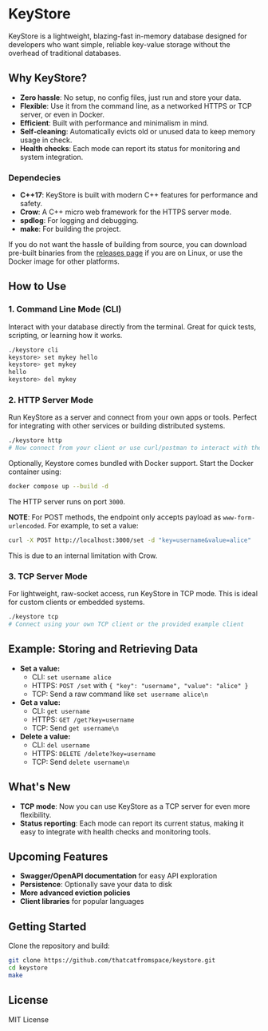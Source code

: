 # KeyStore

KeyStore is a lightweight, blazing-fast in-memory database designed for developers who want simple, reliable key-value storage without the overhead of traditional databases.

## Why KeyStore?

- **Zero hassle**: No setup, no config files, just run and store your data.
- **Flexible**: Use it from the command line, as a networked HTTPS or TCP server, or even in Docker.
- **Efficient**: Built with performance and minimalism in mind.
- **Self-cleaning**: Automatically evicts old or unused data to keep memory usage in check.
- **Health checks**: Each mode can report its status for monitoring and system integration.

### Dependecies

- **C++17**: KeyStore is built with modern C++ features for performance and safety.
- **Crow**: A C++ micro web framework for the HTTPS server mode.
- **spdlog**: For logging and debugging.
- **make**: For building the project.

If you do not want the hassle of building from source, you can download pre-built binaries from the [releases page](https://github.com/thatcatfromspace/keystore/releases) if you are on Linux, or use the Docker image for other platforms.

## How to Use

### 1. Command Line Mode (CLI)

Interact with your database directly from the terminal. Great for quick tests, scripting, or learning how it works.

```sh
./keystore cli
keystore> set mykey hello
keystore> get mykey
hello
keystore> del mykey
```

### 2. HTTP Server Mode

Run KeyStore as a server and connect from your own apps or tools. Perfect for integrating with other services or building distributed systems.

```sh
./keystore http
# Now connect from your client or use curl/postman to interact with the API
```

Optionally, Keystore comes bundled with Docker support. Start the Docker container using:

```sh
docker compose up --build -d
```

The HTTP server runs on port `3000`.

**NOTE**: For POST methods, the endpoint only accepts payload as `www-form-urlencoded`. For example, to set a value:

```sh
curl -X POST http://localhost:3000/set -d "key=username&value=alice"
```

This is due to an internal limitation with Crow.

### 3. TCP Server Mode

For lightweight, raw-socket access, run KeyStore in TCP mode. This is ideal for custom clients or embedded systems.

```sh
./keystore tcp
# Connect using your own TCP client or the provided example client
```

## Example: Storing and Retrieving Data

- **Set a value:**
  - CLI: `set username alice`
  - HTTPS: `POST /set` with `{ "key": "username", "value": "alice" }`
  - TCP: Send a raw command like `set username alice\n`
- **Get a value:**
  - CLI: `get username`
  - HTTPS: `GET /get?key=username`
  - TCP: Send `get username\n`
- **Delete a value:**
  - CLI: `del username`
  - HTTPS: `DELETE /delete?key=username`
  - TCP: Send `delete username\n`

## What's New

- **TCP mode**: Now you can use KeyStore as a TCP server for even more flexibility.
- **Status reporting**: Each mode can report its current status, making it easy to integrate with health checks and monitoring tools.

## Upcoming Features

- **Swagger/OpenAPI documentation** for easy API exploration
- **Persistence**: Optionally save your data to disk
- **More advanced eviction policies**
- **Client libraries** for popular languages

## Getting Started

Clone the repository and build:

```sh
git clone https://github.com/thatcatfromspace/keystore.git
cd keystore
make
```

## License

MIT License
